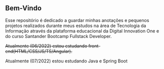 ## Bem-Vindo

Esse repositório é dedicado a guardar minhas anotações e pequenos projetos realizados durante meus estudos na área de Tecnologia da Informação através da plataforma educacional da Digital Innovation One e do curso Santander Bootcamp Fullstack Developer.

~~Atualmente (06/2022) estou estudando front-end(HTML/CSS/JS/TS/Angular).~~ 

Atualmente (07/2022) estou estudando Java e Spring Boot
